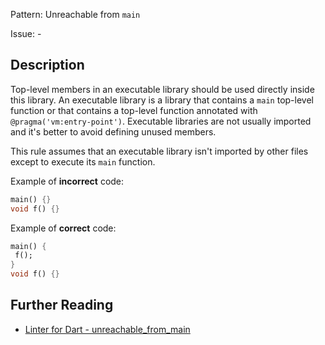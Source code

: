 Pattern: Unreachable from `main`

Issue: -

## Description

Top-level members in an executable library should be used directly inside this
library. An executable library is a library that contains a `main` top-level
function or that contains a top-level function annotated with
`@pragma('vm:entry-point')`. Executable libraries are not usually imported
and it's better to avoid defining unused members.

This rule assumes that an executable library isn't imported by other files
except to execute its `main` function.

Example of **incorrect** code:

```dart
main() {}
void f() {}
```

Example of **correct** code:

```dart
main() {
 f();
}
void f() {}
```

## Further Reading

* [Linter for Dart - unreachable_from_main](https://dart.dev/tools/linter-rules/unreachable_from_main)